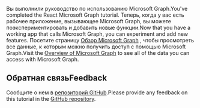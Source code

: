 <!-- markdownlint-disable MD002 MD041 -->

<span data-ttu-id="5dbc3-101">Вы выполнили руководство по использованию Microsoft Graph.</span><span class="sxs-lookup"><span data-stu-id="5dbc3-101">You've completed the React Microsoft Graph tutorial.</span></span> <span data-ttu-id="5dbc3-102">Теперь, когда у вас есть рабочее приложение, вызывающее Microsoft Graph, вы можете поэкспериментировать и добавить новые функции.</span><span class="sxs-lookup"><span data-stu-id="5dbc3-102">Now that you have a working app that calls Microsoft Graph, you can experiment and add new features.</span></span> <span data-ttu-id="5dbc3-103">Посетите страницу [Обзор Microsoft Graph](/graph/overview) , чтобы просмотреть все данные, к которым можно получить доступ с помощью Microsoft Graph.</span><span class="sxs-lookup"><span data-stu-id="5dbc3-103">Visit the [Overview of Microsoft Graph](/graph/overview) to see all of the data you can access with Microsoft Graph.</span></span>

## <a name="feedback"></a><span data-ttu-id="5dbc3-104">Обратная связь</span><span class="sxs-lookup"><span data-stu-id="5dbc3-104">Feedback</span></span>

<span data-ttu-id="5dbc3-105">Сообщите о нем в [репозиторий GitHub](https://github.com/microsoftgraph/msgraph-training-reactspa).</span><span class="sxs-lookup"><span data-stu-id="5dbc3-105">Please provide any feedback on this tutorial in the [GitHub repository](https://github.com/microsoftgraph/msgraph-training-reactspa).</span></span>
